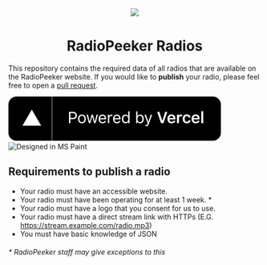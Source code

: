 <div align="center">
  <img src="https://a.alpacacdn.gg/rp-logo.png" width="128px" style="max-width: 100%;">
  <h1>RadioPeeker Radios</h1>
</div>

This repository contains the required data of all radios that are available on the RadioPeeker website.
If you would like to <strong>publish</strong> your radio, please feel free to open a <a href="https://github.com/RadioPeeker/Radios/pulls">pull request</a>.

[![Powered by Vercel](https://raw.githubusercontent.com/abumalick/powered-by-vercel/master/powered-by-vercel.svg)](https://vercel.com?utm_source=radiopeeker)
![Designed in MS Paint](https://forthebadge.com/images/badges/designed-in-ms-paint.svg)

## Requirements to publish a radio
- Your radio must have an accessible website.
- Your radio must have been operating for at least 1 week. *
- Your radio must have a logo that you consent for us to use.
- Your radio must have a direct stream link with HTTPs (E.G. https://stream.example.com/radio.mp3)
- You must have basic knowledge of JSON

###### * RadioPeeker staff may give exceptions to this
